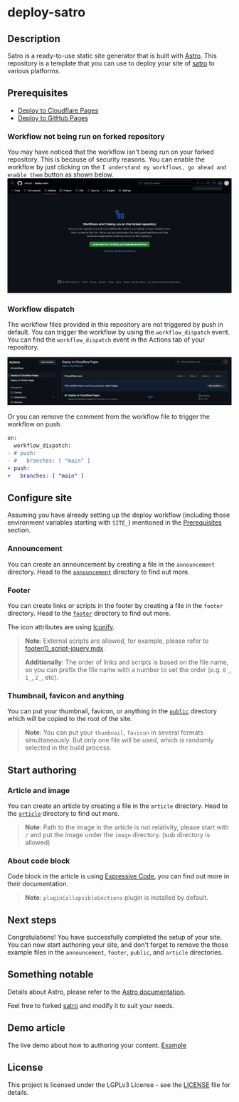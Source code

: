 # deploy-satro

## Description

Satro is a ready-to-use static site generator that is built with [Astro](https://astro.build/). This repository is a template that you can use to deploy your site of [satro](https://github.com/sakkyoi/satro) to various platforms.

## Prerequisites

- [Deploy to Cloudflare Pages](./deploy-cloudflare.md)
- [Deploy to GitHub Pages](./deploy-github.md)

### Workflow not being run on forked repository

You may have noticed that the workflow isn't being run on your forked repository. This is because of security reasons. You can enable the workflow by just clicking on the `I understand my workflows, go ahead and enable them` button as shown below.
![Workflow aren't being run on this forked repository](./image/github-workflow-arent-being-run-on-this-forked-repository.png)

### Workflow dispatch

The workflow files provided in this repository are not triggered by push in default. You can trigger the workflow by using the `workflow_dispatch` event. You can find the `workflow_dispatch` event in the Actions tab of your repository.

![workflow_dispatch event](./image/github-workflow-dispatch-event.png)

Or you can remove the comment from the workflow file to trigger the workflow on push.

```diff
on:
  workflow_dispatch:
- # push:
- #   branches: [ "main" ]
+ push:
+   branches: [ "main" ]
```

## Configure site

Assuming you have already setting up the deploy workflow (including those environment variables starting with `SITE_`) mentioned in the [Prerequisites](#prerequisites) section.

### Announcement

You can create an announcement by creating a file in the `announcement` directory. Head to the [`announcement`](./announcement/) directory to find out more.

### Footer

You can create links or scripts in the footer by creating a file in the `footer` directory. Head to the [`footer`](./footer/) directory to find out more.

The icon attributes are using [Iconify](https://icon-sets.iconify.design/).

> **Note**: External scripts are allowed, for example, please refer to [footer/0_script-jquery.mdx](./footer/0_script-jquery.mdx).
>
> **Additionally**: The order of links and scripts is based on the file name, so you can prefix the file name with a number to set the order (e.g. `0_`, `1_`, `2_`, etc).

### Thumbnail, favicon and anything

You can put your thumbnail, favicon, or anything in the [`public`](./public/) directory which will be copied to the root of the site.

> **Note**: You can put your `thumbnail`, `favicon` in several formats simultaneously. But only one file will be used, which is randomly selected in the build process.

## Start authoring

### Article and image

You can create an article by creating a file in the `article` directory. Head to the [`article`](./article/) directory to find out more.

> **Note**: Path to the image in the article is not relativity, please start with `/` and put the image under the `image` directory. (sub directory is allowed)

### About code block

Code block in the article is using [Expressive Code](https://expressive-code.com/), you can find out more in their documentation.

> **Note**: `pluginCollapsibleSections` plugin is installed by default.

## Next steps

Congratulations! You have successfully completed the setup of your site. You can now start authoring your site, and don't forget to remove the those example files in the `announcement`, `footer`, `public`, and `article` directories.

## Something notable

Details about Astro, please refer to the [Astro documentation](https://docs.astro.build/).

Feel free to forked [satro](https://github.com/sakkyoi/satro) and modify it to suit your needs.

## Demo article

The live demo about how to authoring your content. [Example](https://satro-example.pages.dev/article/example/)

## License

This project is licensed under the LGPLv3 License - see the [LICENSE](./LICENSE) file for details.
